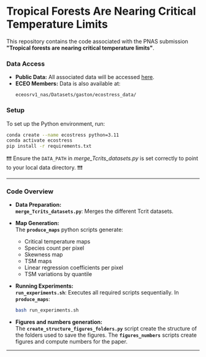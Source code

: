 # **Tropical Forests Are Nearing Critical Temperature Limits**

This repository contains the code associated with the PNAS submission **"Tropical forests are nearing critical temperature limits"**.

### **Data Access**
- **Public Data:** All associated data will be accessed [here](<link_to_data>).
- **ECEO Members:** Data is also available at:  
  ```
  eceosrv1_nas/Datasets/gaston/ecostress_data/
  ```

### **Setup**
To set up the Python environment, run:
```bash
conda create --name ecostress python=3.11
conda activate ecostress
pip install -r requirements.txt
```
:exclamation::exclamation::exclamation: Ensure the `DATA_PATH` in *merge_Tcrits_datasets.py* is set correctly to point to your local data directory. :exclamation::exclamation::exclamation:

---

### **Code Overview**

- **Data Preparation:**  
  **`merge_Tcrits_datasets.py`**: Merges the different Tcrit datasets.

- **Map Generation:**  
  The **`produce_maps`** python scripts generate:  
  - Critical temperature maps  
  - Species count per pixel  
  - Skewness map  
  - TSM maps  
  - Linear regression coefficients per pixel  
  - TSM variations by quantile  

- **Running Experiments:**  
  **`run_experiments.sh`**: Executes all required scripts sequentially.
  In **`produce_maps`**:
  ```bash
  bash run_experiments.sh
  ```

- **Figures and numbers generation:**  
  The **`create_structure_figures_folders.py`** script create the structure of the folders used to save the figures.
  The **`figures_numbers`** scripts create figures and compute numbers for the paper.

---

